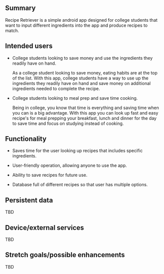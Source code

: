 ## Summary

Recipe Retriever is a simple android app designed for college students that want to input different ingredients into the app and produce recipes to match.

## Intended users

  * College students looking to save money and use the ingredients they readily have on hand.

      As a college student looking to save money, eating habits are at the top of the list. With this app, college 
      students have a way to use up the ingredients they readily have on hand and save money on additional 
      ingredients needed to complete the recipe.
    
  * College students looking to meal prep and save time cooking.

       Being in college, you know that time is everything and saving time when you can is a big advantage. With this app
       you can look up fast and easy recipe's for meal prepping your breakfast, lunch and dinner for the day to save time
       and focus on studying instead of cooking.
    
## Functionality

* Saves time for the user looking up recipes that includes specific ingredients.

* User-friendly operation, allowing anyone to use the app.

* Ability to save recipes for future use.

* Database full of different recipes so that user has multiple options.

## Persistent data

TBD 

## Device/external services

TBD

## Stretch goals/possible enhancements 

TBD
